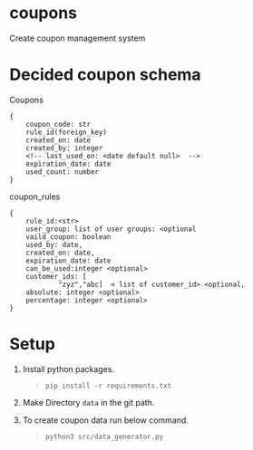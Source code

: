 # coupons
Create coupon management system



# Decided coupon schema
Coupons
```
{
    coupon_code: str
    rule_id(foreign_key)
    created_on: date
    created_by: integer
    <!-- last_used_on: <date default null>  -->
    expiration_date: date
    used_count: number
}
```


coupon_rules

```
{
    rule_id:<str>
    user_group: list of user groups: <optional
    vaild_coupon: boolean
    used_by: date,
    created_on: date,
    expiration_date: date
    can_be_used:integer <optional>
    customer_ids: [
            "zyz","abc]  < list of customer_id> <optional,
    absolute: integer <optional>
    percentage: integer <optional>
}
```




# Setup


1. Install python packages.
   > `pip install -r requirements.txt`

2. Make Directory `data` in the git path.

3. To create coupon data run below command.
   >  `python3 src/data_generator.py`